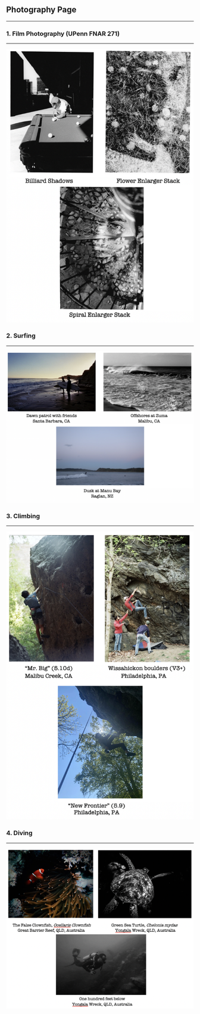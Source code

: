 ## Photography Page
---

### 1. Film Photography (UPenn FNAR 271)
---

<img src="images/film.png?raw=true"/>

### 2. Surfing
---

<img src="images/surfing.png?raw=true"/>

### 3. Climbing
---

<img src="images/climbing.png?raw=true"/>

### 4. Diving
---

<img src="images/diving.png?raw=true"/>



